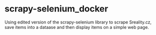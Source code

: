 # scrapy-selenium_docker
Using edited version of the scrapy-selenium library to scrape Sreality.cz, save items into a dataase and then display items on a simple web page.
